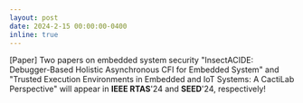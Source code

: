 ```yaml
---
layout: post
date: 2024-2-15 00:00:00-0400
inline: true
---
```


[Paper] Two papers on embedded system security "InsectACIDE: Debugger-Based Holistic Asynchronous CFI for Embedded System" and "Trusted Execution Environments in Embedded and IoT Systems: A CactiLab Perspective" will appear in **IEEE RTAS**'24 and **SEED**'24, respectively!

